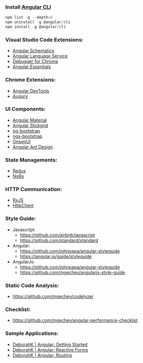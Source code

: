 ### Install [Angular CLI](https://cli.angular.io/)
```js
npm list -g --depth=0
npm uninstall -g @angular/cli
npm install -g @angular/cli
```

### Visual Studio Code Extensions:
- [Angular Schematics](https://marketplace.visualstudio.com/items?itemName=cyrilletuzi.angular-schematics)
- [Angular Language Service](https://marketplace.visualstudio.com/items?itemName=Angular.ng-template)
- [Debugger for Chrome](https://marketplace.visualstudio.com/items?itemName=msjsdiag.debugger-for-chrome)
- [Angular Essentials](https://marketplace.visualstudio.com/items?itemName=johnpapa.angular-essentials)

### Chrome Extensions:
- [Angular DevTools](https://chrome.google.com/webstore/detail/angular-devtools/ienfalfjdbdpebioblfackkekamfmbnh?hl=en&authuser=0)
- [Augury](https://chrome.google.com/webstore/detail/augury/elgalmkoelokbchhkhacckoklkejnhcd?hl=en)

### UI Components:
- [Angular Material](https://github.com/angular/components)
- [Angular Slickgrid](https://github.com/ghiscoding/Angular-Slickgrid)
- [ng-bootstrap](https://github.com/ng-bootstrap/ng-bootstrap)
- [ngx-bootstrap](https://github.com/valor-software/ngx-bootstrap)
- [OnsenUI](https://github.com/OnsenUI/OnsenUI)
- [Angular Ant Design](https://github.com/NG-ZORRO/ng-zorro-antd)

### State Managements:
- [Redux](https://redux.js.org/)
- [NgRx](https://ngrx.io/)

### HTTP Communication:
- [RxJS](https://rxjs.dev/)
- [HttpClient](https://angular.io/api/common/http/HttpClient)

### Style Guide:
  - Javascript:
    + https://github.com/airbnb/javascript
    + https://github.com/standard/standard
 - Angular:
   + https://github.com/johnpapa/angular-styleguide
   + https://angular.io/guide/styleguide
 - AngularJs:
   + https://github.com/johnpapa/angular-styleguide
   + https://github.com/mgechev/angularjs-style-guide
 
 ### Static Code Analysis:
 - https://github.com/mgechev/codelyzer
 
 ### Checklist:
  - https://github.com/mgechev/angular-performance-checklist
  
 ### Sample Applications:
 - [DeborahK | Angular: Getting Started](https://github.com/DeborahK/Angular-GettingStarted)
 - [DeborahK | Angular: Reactive Forms](https://github.com/DeborahK/Angular-ReactiveForms)
 - [DeborahK | Angular: Routing](https://github.com/DeborahK/Angular-Routing)
